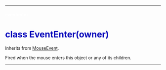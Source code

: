 
---

#### <font color='#FFF'>evententer</font> ####
# <font color='#00B'>class EventEnter(owner)</font> #

Inherits from [MouseEvent](cls_MouseEvent.md).

Fired when the mouse enters this object or any of its children.






---

